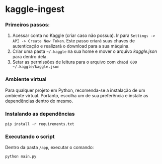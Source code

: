 # kaggle-ingest

### Primeiros passos:

1. Acessar conta no Kaggle (criar caso não possua). Ir para `Settings -> API -> Create New Token`. Este passo criará 
suas chaves de autenticação e realizará o download para a sua máquina.
2. Criar uma pasta `~/.kaggle` na sua home e mover o arquivo *kaggle.json* para dentro dela.
3. Setar as permissões de leitura para o arquivo com `chmod 600 ~/.kaggle/kaggle.json`

### Ambiente virtual
Para qualquer projeto em Python, recomenda-se a instalação de um ambiente virtual. Portanto, escolha um de sua preferência e 
instale as dependências dentro do mesmo.

### Instalando as dependências

```commandline
pip install -r requirements.txt
```

### Executando o script
Dentro da pasta `/app`, executar o comando:

```commandline
python main.py
```
